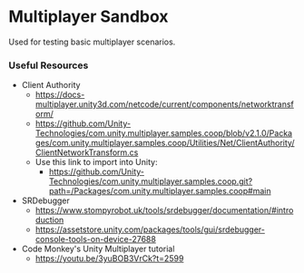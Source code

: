 # Multiplayer Sandbox

Used for testing basic multiplayer scenarios.


### Useful Resources
* Client Authority
    * https://docs-multiplayer.unity3d.com/netcode/current/components/networktransform/
    * https://github.com/Unity-Technologies/com.unity.multiplayer.samples.coop/blob/v2.1.0/Packages/com.unity.multiplayer.samples.coop/Utilities/Net/ClientAuthority/ClientNetworkTransform.cs
    * Use this link to import into Unity:
        * https://github.com/Unity-Technologies/com.unity.multiplayer.samples.coop.git?path=/Packages/com.unity.multiplayer.samples.coop#main
* SRDebugger
    * https://www.stompyrobot.uk/tools/srdebugger/documentation/#introduction
    * https://assetstore.unity.com/packages/tools/gui/srdebugger-console-tools-on-device-27688
* Code Monkey's Unity Multiplayer tutorial
    * https://youtu.be/3yuBOB3VrCk?t=2599 


